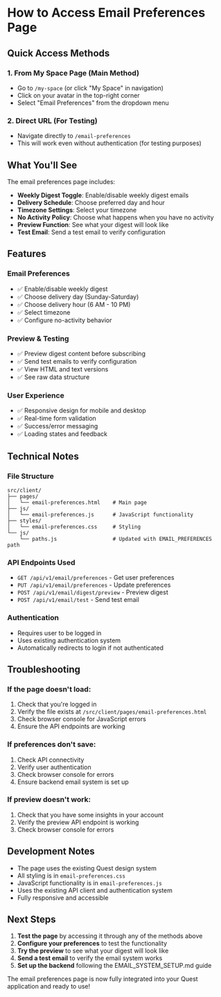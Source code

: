 # How to Access Email Preferences Page

## Quick Access Methods

### 1. **From My Space Page (Main Method)**
- Go to `/my-space` (or click "My Space" in navigation)
- Click on your avatar in the top-right corner
- Select "Email Preferences" from the dropdown menu

### 2. **Direct URL (For Testing)**
- Navigate directly to `/email-preferences`
- This will work even without authentication (for testing purposes)

## What You'll See

The email preferences page includes:

- **Weekly Digest Toggle**: Enable/disable weekly digest emails
- **Delivery Schedule**: Choose preferred day and hour
- **Timezone Settings**: Select your timezone
- **No Activity Policy**: Choose what happens when you have no activity
- **Preview Function**: See what your digest will look like
- **Test Email**: Send a test email to verify configuration

## Features

### Email Preferences
- ✅ Enable/disable weekly digest
- ✅ Choose delivery day (Sunday-Saturday)
- ✅ Choose delivery hour (6 AM - 10 PM)
- ✅ Select timezone
- ✅ Configure no-activity behavior

### Preview & Testing
- ✅ Preview digest content before subscribing
- ✅ Send test emails to verify configuration
- ✅ View HTML and text versions
- ✅ See raw data structure

### User Experience
- ✅ Responsive design for mobile and desktop
- ✅ Real-time form validation
- ✅ Success/error messaging
- ✅ Loading states and feedback

## Technical Notes

### File Structure
```
src/client/
├── pages/
│   └── email-preferences.html    # Main page
├── js/
│   └── email-preferences.js      # JavaScript functionality
├── styles/
│   └── email-preferences.css     # Styling
└── js/
    └── paths.js                  # Updated with EMAIL_PREFERENCES path
```

### API Endpoints Used
- `GET /api/v1/email/preferences` - Get user preferences
- `PUT /api/v1/email/preferences` - Update preferences
- `POST /api/v1/email/digest/preview` - Preview digest
- `POST /api/v1/email/test` - Send test email

### Authentication
- Requires user to be logged in
- Uses existing authentication system
- Automatically redirects to login if not authenticated

## Troubleshooting

### If the page doesn't load:
1. Check that you're logged in
2. Verify the file exists at `/src/client/pages/email-preferences.html`
3. Check browser console for JavaScript errors
4. Ensure the API endpoints are working

### If preferences don't save:
1. Check API connectivity
2. Verify user authentication
3. Check browser console for errors
4. Ensure backend email system is set up

### If preview doesn't work:
1. Check that you have some insights in your account
2. Verify the preview API endpoint is working
3. Check browser console for errors

## Development Notes

- The page uses the existing Quest design system
- All styling is in `email-preferences.css`
- JavaScript functionality is in `email-preferences.js`
- Uses the existing API client and authentication system
- Fully responsive and accessible

## Next Steps

1. **Test the page** by accessing it through any of the methods above
2. **Configure your preferences** to test the functionality
3. **Try the preview** to see what your digest will look like
4. **Send a test email** to verify the email system works
5. **Set up the backend** following the EMAIL_SYSTEM_SETUP.md guide

The email preferences page is now fully integrated into your Quest application and ready to use!
